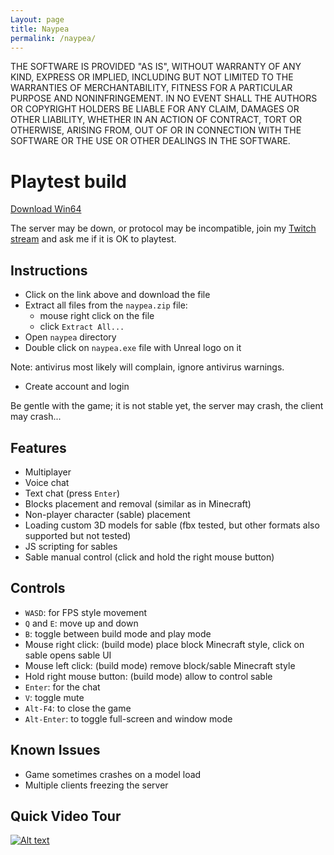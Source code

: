 ```yaml
---
Layout: page
title: Naypea
permalink: /naypea/
---
```


THE SOFTWARE IS PROVIDED "AS IS", WITHOUT WARRANTY OF ANY KIND,
EXPRESS OR IMPLIED, INCLUDING BUT NOT LIMITED TO THE WARRANTIES OF
MERCHANTABILITY, FITNESS FOR A PARTICULAR PURPOSE AND
NONINFRINGEMENT. IN NO EVENT SHALL THE AUTHORS OR COPYRIGHT HOLDERS BE
LIABLE FOR ANY CLAIM, DAMAGES OR OTHER LIABILITY, WHETHER IN AN ACTION
OF CONTRACT, TORT OR OTHERWISE, ARISING FROM, OUT OF OR IN CONNECTION
WITH THE SOFTWARE OR THE USE OR OTHER DEALINGS IN THE SOFTWARE.

# Playtest build

[Download Win64](https://cdn.naypea.com/naypea.zip)

The server may be down, or protocol may be incompatible, join my
[Twitch stream](https://www.twitch.tv/mika314) and ask me if it is OK
to playtest.

## Instructions
- Click on the link above and download the file
- Extract all files from the `naypea.zip` file:
  - mouse right click on the file
  - click `Extract All...`
- Open `naypea` directory
- Double click on `naypea.exe` file with Unreal logo on it

Note: antivirus most likely will complain, ignore antivirus warnings.
- Create account and login

Be gentle with the game; it is not stable yet, the server may crash,
the client may crash...

## Features

- Multiplayer
- Voice chat
- Text chat (press `Enter`)
- Blocks placement and removal (similar as in Minecraft)
- Non-player character (sable) placement
- Loading custom 3D models for sable (fbx tested, but other formats also supported but not tested)
- JS scripting for sables
- Sable manual control (click and hold the right mouse button)

## Controls

- `WASD`: for FPS style movement
- `Q` and `E`: move up and down
- `B`: toggle between build mode and play mode
- Mouse right click: (build mode) place block Minecraft style, click
  on sable opens sable UI
- Mouse left click: (build mode) remove block/sable Minecraft style
- Hold right mouse button: (build mode) allow to control sable
- `Enter`: for the chat
- `V`: toggle mute
- `Alt-F4`: to close the game
- `Alt-Enter`: to toggle full-screen and window mode

## Known Issues

- Game sometimes crashes on a model load
- Multiple clients freezing the server

## Quick Video Tour

[![Alt text](https://img.youtube.com/vi/lxAqNCaRX6w/0.jpg)](https://www.youtube.com/watch?v=lxAqNCaRX6w)
